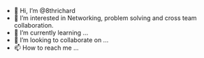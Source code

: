 - 👋 Hi, I’m @8thrichard
- 👀 I’m interested in Networking, problem solving and cross team collaboration.
- 🌱 I’m currently learning ...
- 💞️ I’m looking to collaborate on ...
- 📫 How to reach me ...

<!---
8thrichard/8thrichard is a ✨ special ✨ repository because its `README.md` (this file) appears on your GitHub profile.
You can click the Preview link to take a look at your changes.
--->
